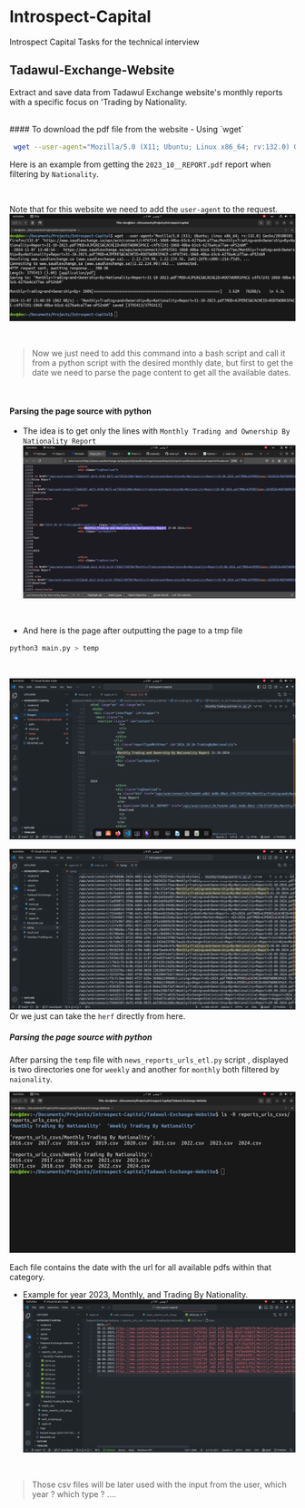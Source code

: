 # Introspect-Capital
Introspect Capital Tasks for the technical interview


## Tadawul-Exchange-Website
Extract and save data from Tadawul Exchange website's monthly reports  with a specific focus on 'Trading by Nationality.

<br/>
#### To download the pdf file from the website
- Using `wget`

```bash
 wget --user-agent="Mozilla/5.0 (X11; Ubuntu; Linux x86_64; rv:132.0) Gecko/20100101 Firefox/132.0" "https://www.saudiexchange.sa/wps/wcm/connect/c4f67241-1068-48ba-b5c6-6276a4ca77ae/Monthly+Trading+and+Ownership+By+Nationality+Report+31-10-2023.pdf?MOD=AJPERES&CACHEID=ROOTWORKSPACE-c4f67241-1068-48ba-b5c6-6276a4ca77ae-oP52nbM"
```

Here is an example from getting the `2023_10__REPORT.pdf` report when filtering by  `Nationality`.

<br/>

Note that for this website we need to add the `user-agent` to the request.
![](images/image1.png)

<br/>

> Now we just need to add this command into a bash script and call it from a python script with the desired monthly date, but first to get the date we need to parse the page content to get all the available dates.


<br/>

#### Parsing the page source with python 
- The idea is to get only the lines with `Monthly Trading and Ownership By Nationality Report`
![](images/image2.png)

<br/>

- And here is the page after outputting the page to a tmp file

```bash
python3 main.py > temp
```

<br/>

![](images/image3.png)

![](images/image4.png)
Or we just can take the `herf` directly from here.


##### Parsing the page source with python 
After parsing the `temp` file with `news_reports_urls_etl.py` script , displayed is two directories one for `weekly` and another for `monthly` both filtered by `naionality`.

![](images/image5.png)

Each file contains the date with the url for all available pdfs within that category.

- Example for year 2023, Monthly, and Trading By Nationality.
![](images/image6.png)

<br/>

> Those csv files will be later used with the input from the user, which year ? which type ? ....

<br/>
